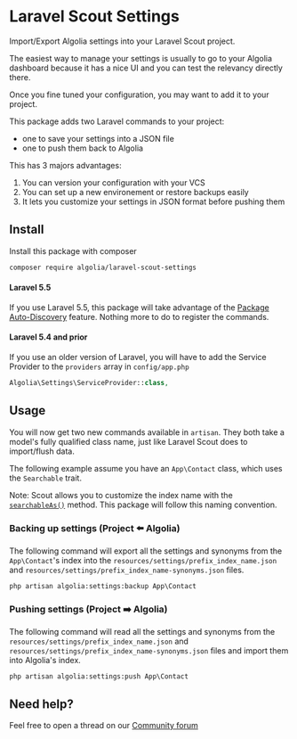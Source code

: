 # Laravel Scout Settings

Import/Export Algolia settings into your Laravel Scout project.

The easiest way to manage your settings is usually to go to your Algolia dashboard because it has a nice UI and you can test the relevancy directly there.

Once you fine tuned your configuration, you may want to add it to your project.

This package adds two Laravel commands to your project:

- one to save your settings into a JSON file
- one to push them back to Algolia

This has 3 majors advantages:

1. You can version your configuration with your VCS
2. You can set up a new environement or restore backups easily
3. It lets you customize your settings in JSON format before pushing them

## Install

Install this package with composer

```bash
composer require algolia/laravel-scout-settings
```

#### Laravel 5.5

If you use Laravel 5.5, this package will take advantage of the [Package Auto-Discovery](https://medium.com/@taylorotwell/package-auto-discovery-in-laravel-5-5-ea9e3ab20518) feature.
Nothing more to do to register the commands.

#### Laravel 5.4 and prior

If you use an older version of Laravel, you will have to add the Service Provider to the `providers` array in `config/app.php`

```php
Algolia\Settings\ServiceProvider::class,
```

## Usage

You will now get two new commands available in `artisan`. They both take a model's fully qualified class name, just like Laravel Scout does to import/flush data.

The following example assume you have an `App\Contact` class, which uses the `Searchable` trait.

Note: Scout allows you to customize the index name with the [`searchableAs()`](https://laravel.com/docs/5.4/scout#configuring-model-indexes) method. This package will follow this naming convention.

### Backing up settings (Project ⬅️ Algolia)

The following command will export all the settings and synonyms from the `App\Contact`'s index into the `resources/settings/prefix_index_name.json` and `resources/settings/prefix_index_name-synonyms.json` files.

```
php artisan algolia:settings:backup App\Contact
```

### Pushing settings (Project ➡️ Algolia)

The following command will read all the settings and synonyms from the `resources/settings/prefix_index_name.json` and `resources/settings/prefix_index_name-synonyms.json` files and import them into Algolia's index.

```
php artisan algolia:settings:push App\Contact
```


## Need help?

Feel free to open a thread on our [Community forum](https://discourse.algolia.com/)
